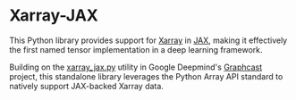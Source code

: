 # Xarray-JAX

This Python library provides support for [Xarray](https://docs.xarray.dev/en/latest/index.html) in [JAX](https://docs.jax.dev/en/latest/index.html), making it effectively the first named tensor implementation in a deep learning framework. 

Building on the [xarray_jax.py](https://github.com/google-deepmind/graphcast/blob/main/graphcast/xarray_jax.py) utility in Google Deepmind's [Graphcast](https://github.com/google-deepmind/graphcast) project, this standalone library leverages the Python Array API standard to natively support JAX-backed Xarray data.